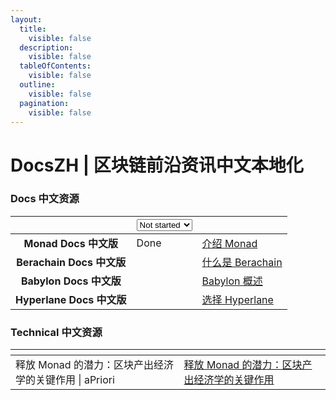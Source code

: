 ```yaml
---
layout:
  title:
    visible: false
  description:
    visible: false
  tableOfContents:
    visible: false
  outline:
    visible: false
  pagination:
    visible: false
---
```


# DocsZH | 区块链前沿资讯中文本地化

### Docs 中文资源

<table data-view="cards"><thead><tr><th align="center"></th><th><select><option value="wLFNIHcLKH9a" label="Not started" color="blue"></option><option value="ToOIZzmkR3DF" label="In progress" color="blue"></option><option value="ZlUTNhThtRoF" label="Done" color="blue"></option></select></th><th data-hidden data-card-target data-type="content-ref"></th></tr></thead><tbody><tr><td align="center"><strong>Monad Docs 中文版</strong></td><td><span data-option="ZlUTNhThtRoF">Done</span></td><td><a href="https://app.gitbook.com/s/PaHQrSOuX4vToXCmyjn9/">介绍 Monad</a></td></tr><tr><td align="center"><strong>Berachain Docs 中文版</strong> </td><td></td><td><a href="https://app.gitbook.com/s/ltBXuLzX87VmBIvzSIHJ/learn/introduction/what-is-berachain">什么是 Berachain</a></td></tr><tr><td align="center"><strong>Babylon Docs 中文版</strong><a href="https://www.docszh.com/"><br></a></td><td></td><td><a href="https://app.gitbook.com/s/SWFRW10B9ZJ8MsqhgZoh/introduction/babylon-overview">Babylon 概述</a></td></tr><tr><td align="center"><strong>Hyperlane Docs 中文版</strong><a href="https://www.docszh.com/"><br></a></td><td></td><td><a href="https://app.gitbook.com/s/LCBNpaHC8rMootw9Jrj6/get-started/intro">选择 Hyperlane</a></td></tr></tbody></table>

### Technical 中文资源

<table data-view="cards"><thead><tr><th></th><th data-hidden data-card-target data-type="content-ref"></th></tr></thead><tbody><tr><td>释放 Monad 的潜力：区块产出经济学的关键作用 | aPriori</td><td><a href="https://app.gitbook.com/s/OSs7EEWwLCe1NwYciNre/newsletter/unlocking-monads-potential-the-critical">释放 Monad 的潜力：区块产出经济学的关键作用</a></td></tr></tbody></table>
